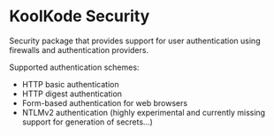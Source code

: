 # KoolKode Security

Security package that provides support for user authentication using firewalls and authentication providers.

Supported authentication schemes:
- HTTP basic authentication
- HTTP digest authentication
- Form-based authentication for web browsers
- NTLMv2 authentication (highly experimental and currently missing support for generation of secrets...)
